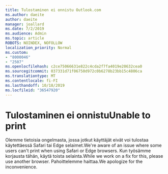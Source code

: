 ```yaml
---
title: Tulostaminen ei onnistu Outlook.com
ms.author: daeite
author: daeite
manager: joallard
ms.date: 7/2/2019
ms.audience: Admin
ms.topic: article
ROBOTS: NOINDEX, NOFOLLOW
localization_priority: Normal
ms.custom:
- "8000046"
- "2507"
ms.openlocfilehash: c2ce75066631e822c4cda2f7fa4019e20632cea0
ms.sourcegitcommit: 037331d71f06750d972c0b6278b23bb15c4806ca
ms.translationtype: MT
ms.contentlocale: fi-FI
ms.lasthandoff: 10/18/2019
ms.locfileid: "36547920"
---
```

# <a name="unable-to-print"></a><span data-ttu-id="d17e0-102">Tulostaminen ei onnistu</span><span class="sxs-lookup"><span data-stu-id="d17e0-102">Unable to print</span></span>

<span data-ttu-id="d17e0-103">Olemme tietoisia ongelmasta, jossa jotkut käyttäjät eivät voi tulostaa käytettäessä Safari tai Edge selaimet.</span><span class="sxs-lookup"><span data-stu-id="d17e0-103">We're aware of an issue where some users can't print when using Safari or Edge browsers.</span></span> <span data-ttu-id="d17e0-104">Kun työsämme korjausta tähän, käytä toista selainta.</span><span class="sxs-lookup"><span data-stu-id="d17e0-104">While we work on a fix for this, please use another browser.</span></span> <span data-ttu-id="d17e0-105">Pahoittelemme haittaa.</span><span class="sxs-lookup"><span data-stu-id="d17e0-105">We apologize for the inconvenience.</span></span>